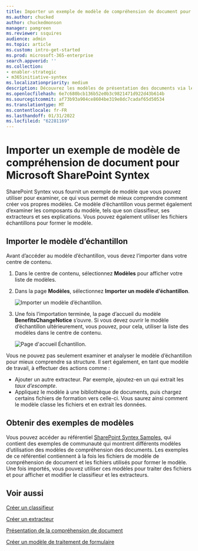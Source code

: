 ```yaml
---
title: Importer un exemple de modèle de compréhension de document pour Microsoft SharePoint Syntex
ms.author: chucked
author: chuckedmonson
manager: pamgreen
ms.reviewer: ssquires
audience: admin
ms.topic: article
ms.custom: intro-get-started
ms.prod: microsoft-365-enterprise
search.appverid: ''
ms.collection:
- enabler-strategic
- m365initiative-syntex
ms.localizationpriority: medium
description: Découvrez les modèles de présentation des documents via le modèle d’échantillon.
ms.openlocfilehash: 6e7c680bcb136b52e0b3c9821471d922d43b614b
ms.sourcegitcommit: af73b93a904ce8604be319e8dc7cadaf65d50534
ms.translationtype: MT
ms.contentlocale: fr-FR
ms.lasthandoff: 01/31/2022
ms.locfileid: "62281169"
---
```

# <a name="import-a-sample-document-understanding-model-for-microsoft-sharepoint-syntex"></a>Importer un exemple de modèle de compréhension de document pour Microsoft SharePoint Syntex

SharePoint Syntex vous fournit un exemple de modèle que vous pouvez utiliser pour examiner, ce qui vous permet de mieux comprendre comment créer vos propres modèles. Ce modèle d’échantillon vous permet également d’examiner les composants du modèle, tels que son classifieur, ses extracteurs et ses explications. Vous pouvez également utiliser les fichiers échantillons pour former le modèle.

## <a name="import-the-sample-model"></a>Importer le modèle d’échantillon

Avant d’accéder au modèle d’échantillon, vous devez l’importer dans votre centre de contenu.

1. Dans le centre de contenu, sélectionnez **Modèles** pour afficher votre liste de modèles.</br>
2. Dans la page **Modèles**, sélectionnez **Importer un modèle d’échantillon**.</br>

    ![Importer un modèle d’échantillon.](../media/content-understanding/import-sample-model.png) </br>

3. Une fois l’importation terminée, la page d’accueil du modèle **BenefitsChangeNotice** s’ouvre. Si vous devez ouvrir le modèle d’échantillon ultérieurement, vous pouvez, pour cela, utiliser la liste des modèles dans le centre de contenu. </br>

     ![Page d'accueil Échantillon.](../media/content-understanding/sample-home-page.png)</br>

Vous ne pouvez pas seulement examiner et analyser le modèle d’échantillon pour mieux comprendre sa structure. Il sert également, en tant que modèle de travail, à effectuer des actions comme :

- Ajouter un autre extracteur. Par exemple, ajoutez-en un qui extrait les *taux d’escompte*.
- Appliquez le modèle à une bibliothèque de documents, puis chargez certains fichiers de formation vers celle-ci. Vous saurez ainsi comment le modèle classe les fichiers et en extrait les données.

## <a name="get-sample-models"></a>Obtenir des exemples de modèles

Vous pouvez accéder au référentiel [SharePoint Syntex Samples](https://github.com/pnp/syntex-samples), qui contient des exemples de communauté qui montrent différents modèles d’utilisation des modèles de compréhension des documents. Les exemples de ce référentiel contiennent à la fois les fichiers de modèle de compréhension de document et les fichiers utilisés pour former le modèle. Une fois importés, vous pouvez utiliser ces modèles pour traiter des fichiers et pour afficher et modifier le classifieur et les extracteurs.

## <a name="see-also"></a>Voir aussi
[Créer un classifieur](create-a-classifier.md)

[Créer un extracteur](create-an-extractor.md)

[Présentation de la compréhension de document](document-understanding-overview.md)

[Créer un modèle de traitement de formulaire](create-a-form-processing-model.md)  
